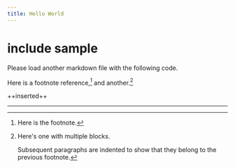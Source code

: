 ```yaml
---
title: Hello World
---
```


# include sample

Please load another markdown file with the following code.

Here is a footnote reference,[^1] and another.[^longnote]

[^1]: Here is the footnote.

[^longnote]: Here's one with multiple blocks.

    Subsequent paragraphs are indented to show that they
belong to the previous footnote.

++inserted++

<hr>
